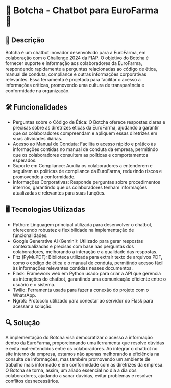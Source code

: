 # 🤖 Botcha - Chatbot para EuroFarma 💊

## 📑 Descrição

Botcha é um chatbot inovador desenvolvido para a EuroFarma, em colaboração com o Challenge 2024 da FIAP. O objetivo do Botcha é fornecer suporte e informação aos colaboradores da EuroFarma, respondendo rapidamente a perguntas relacionadas ao código de ética, manual de conduta, compliance e outras informações corporativas relevantes. Essa ferramenta é projetada para facilitar o acesso a informações críticas, promovendo uma cultura de transparência e conformidade na organização.

## 🛠️ Funcionalidades

- Perguntas sobre o Código de Ética: O Botcha oferece respostas claras e precisas sobre as diretrizes éticas da EuroFarma, ajudando a garantir que os colaboradores compreendam e apliquem essas diretrizes em suas atividades diárias.
- Acesso ao Manual de Conduta: Facilita o acesso rápido e prático às informações contidas no manual de conduta da empresa, permitindo que os colaboradores consultem as políticas e comportamentos esperados.
- Suporte em Compliance: Auxilia os colaboradores a entenderem e seguirem as políticas de compliance da EuroFarma, reduzindo riscos e promovendo a conformidade.
- Informações Corporativas: Responde perguntas sobre procedimentos internos, garantindo que os colaboradores tenham informações atualizadas e relevantes para suas funções.

## 🖥️ Tecnologias Utilizadas

- Python: Linguagem principal utilizada para desenvolver o chatbot, oferecendo robustez e flexibilidade na implementação de funcionalidades.
- Google Generative AI (Gemini): Utilizado para gerar respostas contextualizadas e precisas com base nas perguntas dos colaboradores, melhorando a interação e a qualidade das respostas.
- Fitz (PyMuPDF): Biblioteca utilizada para extrair texto de arquivos PDF, como o código de ética e o manual de conduta, permitindo acesso fácil às informações relevantes contidas nesses documentos.
- Flask: Framework web em Python usado para criar a API que gerencia as interações do chatbot, garantindo uma comunicação eficiente entre o usuário e o sistema.
- Twilio: Ferramenta usada para fazer a conexão do projeto com o WhatsApp.
- Ngrok: Protocolo utilizado para conectar ao servidor do Flask para acessar a solução.

## 🔍 Solução
A implementação do Botcha visa democratizar o acesso à informação dentro da EuroFarma, proporcionando uma ferramenta que resolve dúvidas e evita mal-entendidos entre os colaboradores. Ao integrar o chatbot no site interno da empresa, estamos não apenas melhorando a eficiência na consulta de informações, mas também promovendo um ambiente de trabalho mais informado e em conformidade com as diretrizes da empresa. O Botcha se torna, assim, um aliado essencial no dia a dia dos colaboradores, ajudando a sanar dúvidas, evitar problemas e resolver conflitos desnecessários.
